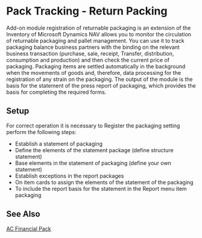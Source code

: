 ﻿---
Title: "Pack Tracking - Return Packing"
Author: Autocont
Date: 07/31/2018
Product: dynamics-nav-2018
Contentlocale: en
---

# <a name = "fp-pack-tracking-return-packing" > </a> Pack Tracking - Return Packing

Add-on module registration of returnable packaging is an extension of the Inventory of Microsoft Dynamics NAV allows you to monitor the circulation of returnable packaging and pallet management. You can use it to track packaging balance business partners with the binding on the relevant business transaction (purchase, sale, receipt, Transfer, distribution, consumption and production) and then check the current price of packaging. Packaging items are settled automatically in the background when the movements of goods and, therefore, data processing for the registration of any strain on the packaging. The output of the module is the basis for the statement of the press report of packaging, which provides the basis for completing the required forms.


## Setup

For correct operation it is necessary to Register the packaging setting perform the following steps:

* Establish a statement of packaging
* Define the elements of the statement package (define structure statement)
* Base elements in the statement of packaging (define your own statement)
* Establish exceptions in the report packages
* On item cards to assign the elements of the statement of the packaging
* To include the report basis for the statement in the Report menu item packaging


## <a name = "see-also" > </a>See Also  
[AC Financial Pack](ac-fp-financial-pack.md)  

